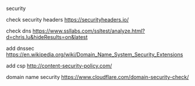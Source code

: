 security

check security headers
https://securityheaders.io/

check dns
https://www.ssllabs.com/ssltest/analyze.html?d=chris.lu&hideResults=on&latest

add dnssec
https://en.wikipedia.org/wiki/Domain_Name_System_Security_Extensions

add csp
http://content-security-policy.com/

domain name security
https://www.cloudflare.com/domain-security-check/